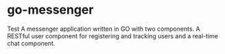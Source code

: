 # go-messenger
Test
A messenger application written in GO with two components. A RESTful user component for registering and tracking users and a real-time chat component.
